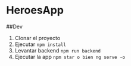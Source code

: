 # HeroesApp

##Dev
1. Clonar el proyecto
2. Ejecutar ```npm install```
3. Levantar backend ```npm run backend```
4. Ejecutar la app ```npm star o bien ng serve -o ```
